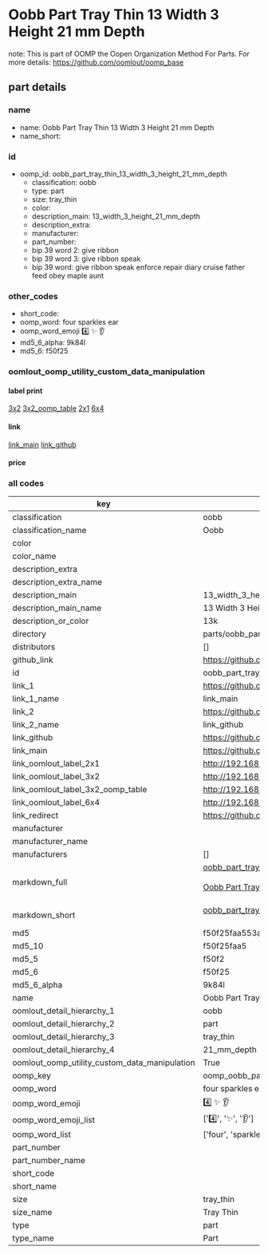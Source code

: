 # Oobb Part Tray Thin 13 Width 3 Height 21 mm Depth  

note: This is part of OOMP the Oopen Organization Method For Parts. For more details: https://github.com/oomlout/oomp_base

##  part details
  







### name
* name: Oobb Part Tray Thin 13 Width 3 Height 21 mm Depth
* name_short: 
### id
* oomp_id: oobb_part_tray_thin_13_width_3_height_21_mm_depth
  * classification: oobb
  * type: part
  * size: tray_thin
  * color: 
  * description_main: 13_width_3_height_21_mm_depth
  * description_extra: 
  * manufacturer: 
  * part_number: 
  * bip 39 word 2: give ribbon
  * bip 39 word 3: give ribbon speak
  * bip 39 word: give ribbon speak enforce repair diary cruise father feed obey maple aunt

### other_codes
* short_code: 
* oomp_word: four sparkles ear
* oomp_word_emoji :four: :sparkles: :ear:
* md5_6_alpha: 9k84l
* md5_6: f50f25






### oomlout_oomp_utility_custom_data_manipulation
#### label print
[3x2](http://192.168.1.245:1112/?label=oomp%209k84l)
[3x2_oomp_table](http://192.168.1.108:1112/?label=oomp%209k84l)
[2x1](http://192.168.1.242:1112/?label=oomp%209k84l)
[6x4](http://192.168.1.55:1112/?label=oomp%209k84l)    

#### link

[link_main](https://github.com/oomlout/oomlout_oomp_version_1_messy/tree/main/parts/oobb_part_tray_thin_13_width_3_height_21_mm_depth) [link_github](https://github.com/oomlout/oomlout_oomp_version_1_messy/tree/main/parts/oobb_part_tray_thin_13_width_3_height_21_mm_depth)                             

#### price







### all codes 
| key | value |  
| --- | --- |  
| classification | oobb |  
| classification_name | Oobb |  
| color |  |  
| color_name |  |  
| description_extra |  |  
| description_extra_name |  |  
| description_main | 13_width_3_height_21_mm_depth |  
| description_main_name | 13 Width 3 Height 21 mm Depth |  
| description_or_color | 13k |  
| directory | parts/oobb_part_tray_thin_13_width_3_height_21_mm_depth |  
| distributors | [] |  
| github_link | https://github.com/oomlout/oomlout_oomp_part_src/tree/main/parts/oobb_part_tray_thin_13_width_3_height_21_mm_depth |  
| id | oobb_part_tray_thin_13_width_3_height_21_mm_depth |  
| link_1 | https://github.com/oomlout/oomlout_oomp_version_1_messy/tree/main/parts/oobb_part_tray_thin_13_width_3_height_21_mm_depth |  
| link_1_name | link_main |  
| link_2 | https://github.com/oomlout/oomlout_oomp_version_1_messy/tree/main/parts/oobb_part_tray_thin_13_width_3_height_21_mm_depth |  
| link_2_name | link_github |  
| link_github | https://github.com/oomlout/oomlout_oomp_version_1_messy/tree/main/parts/oobb_part_tray_thin_13_width_3_height_21_mm_depth |  
| link_main | https://github.com/oomlout/oomlout_oomp_version_1_messy/tree/main/parts/oobb_part_tray_thin_13_width_3_height_21_mm_depth |  
| link_oomlout_label_2x1 | http://192.168.1.242:1112/?label=oomp%209k84l |  
| link_oomlout_label_3x2 | http://192.168.1.245:1112/?label=oomp%209k84l |  
| link_oomlout_label_3x2_oomp_table | http://192.168.1.108:1112/?label=oomp%209k84l |  
| link_oomlout_label_6x4 | http://192.168.1.55:1112/?label=oomp%209k84l |  
| link_redirect | https://github.com/oomlout/oomlout_oomp_version_1_messy/tree/main/parts/oobb_part_tray_thin_13_width_3_height_21_mm_depth |  
| manufacturer |  |  
| manufacturer_name |  |  
| manufacturers | [] |  
| markdown_full | [oobb_part_tray_thin_13_width_3_height_21_mm_depth](none)<br>[](none)<br>[Oobb Part Tray Thin 13 Width 3 Height 21 Mm Depth](none)<br><br> |  
| markdown_short | [oobb_part_tray_thin_13_width_3_height_21_mm_depth](none)<br><br> |  
| md5 | f50f25faa553a694f55b44a3a1ae4313 |  
| md5_10 | f50f25faa5 |  
| md5_5 | f50f2 |  
| md5_6 | f50f25 |  
| md5_6_alpha | 9k84l |  
| name | Oobb Part Tray Thin 13 Width 3 Height 21 mm Depth |  
| oomlout_detail_hierarchy_1 | oobb |  
| oomlout_detail_hierarchy_2 | part |  
| oomlout_detail_hierarchy_3 | tray_thin |  
| oomlout_detail_hierarchy_4 | 21_mm_depth |  
| oomlout_oomp_utility_custom_data_manipulation | True |  
| oomp_key | oomp_oobb_part_tray_thin_13_width_3_height_21_mm_depth |  
| oomp_word | four sparkles ear |  
| oomp_word_emoji | :four: :sparkles: :ear: |  
| oomp_word_emoji_list | [':four:', ':sparkles:', ':ear:'] |  
| oomp_word_list | ['four', 'sparkles', 'ear'] |  
| part_number |  |  
| part_number_name |  |  
| short_code |  |  
| short_name |  |  
| size | tray_thin |  
| size_name | Tray Thin |  
| type | part |  
| type_name | Part |  
